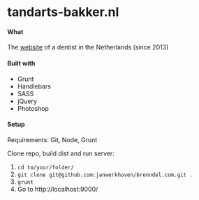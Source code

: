 # tandarts-bakker.nl

#### What
The [website](http://tandarts-bakker.nl/) of a dentist in the Netherlands (since 2013)

#### Built with
* Grunt
* Handlebars
* SASS
* jQuery
* Photoshop

#### Setup
Requirements: Git, Node, Grunt

Clone repo, build dist and run server:

1. `cd to/your/folder/`
2. `git clone git@github.com:janwerkhoven/brenndel.com.git .`
3. `grunt`
4. Go to http://localhost:9000/
